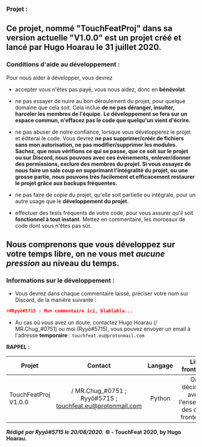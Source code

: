 ### Projet :
Ce projet, nommé "TouchFeatProj" dans sa version actuelle "V1.0.0" est un projet créé et lancé par Hugo Hoarau le 31 juillet 2020.
--
### Conditions d'aide au développement :
Pour nous aider à développer, vous devrez 

* accepter vous n'êtes pas payé, vous nous aidez, donc en **bénévolat**.

* ne pas essayer de nuire au bon déroulement du projet, pour quelque domaine que cela soit. Cela inclue **de ne pas déranger, insulter, harceler les membres de l'équipe.** **Le développement se fera sur un espace commun, n'effacez pas le code que quelqu'un vient d'écrire.**

* ne pas abuser de notre confiance, lorsque vous développerez le projet et éditerai le code. Vous devrez **ne pas supprimer/créér de fichiers sans mon autorisation, ne pas modifier/supprimer les modules**. **Sachez, que nous vérifions ce qui se passe, que ce soit sur le projet ou sur Discord, nous pouvons avec ces évènements, enlever/donner des permissions, exclure des membres du projet. Si vous essayez de nous faire un sale coup en supprimant l'intégralité du projet, ou une grosse partie, nous pouvons très facilement et efficacement restaurer le projet grâce aux backups fréquentes.** 

* ne pas faire de copie du projet, qu'elle soit partielle ou intégrale, pour un autre usage que le **développement du projet**.

* effectuer des tests fréquents de votre code, pour vous assurer qu'il soit **fonctionnel à tout instant**. Mettez en commentaire, les morceaux de code dont vous n'êtes pas sûr.

**Nous comprenons que vous développez sur votre temps libre, on ne vous met ___aucune pression___ au niveau du temps.**
--
### Informations sur le développement :
* Vous devrez dans chaque commentaire laissé, préciser votre nom sur Discord, de la manière suivante :
```cpp
##Ryyō#5715 : Mon commentaire ici, blablabla...
```
* Au cas où vous avez un doute, contactez Hugo Hoarau (/ MR.Chug_#0751) ou moi (Ryyō#5715), vous pouvez envoyer un email à l'adresse **temporaire** : `touchfeat.eu@protonmail.com`

**RAPPEL :**

|   Projet   |   Contact |   Langage |   Lib frontend |
|---    |:-:    |:-:    |:-:    |
|   TouchFeatProj V1.0.0   |   / MR.Chug_#0751 ; Ryyō#5715 ; touchfeat.eu@protonmail.com   |   Python |   On décidera avec l'ensemble des dévs frontend !| 


***Rédigé par Ryyō#5715 le 20/08/2020.***
**© - TouchFeat 2020, by Hugo Hoarau.**
